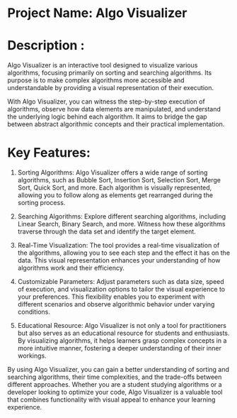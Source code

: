 # Project Name: Algo Visualizer

# Description :
Algo Visualizer is an interactive tool designed to visualize various algorithms, focusing primarily on sorting and searching algorithms. Its purpose is to make complex algorithms more accessible and understandable by providing a visual representation of their execution.

With Algo Visualizer, you can witness the step-by-step execution of algorithms, observe how data elements are manipulated, and understand the underlying logic behind each algorithm. It aims to bridge the gap between abstract algorithmic concepts and their practical implementation.

# Key Features:
1. Sorting Algorithms: Algo Visualizer offers a wide range of sorting algorithms, such as Bubble Sort, Insertion Sort, Selection Sort, Merge Sort, Quick Sort, and more. Each algorithm is visually represented, allowing you to follow along as elements get rearranged during the sorting process.

2. Searching Algorithms: Explore different searching algorithms, including Linear Search, Binary Search, and more. Witness how these algorithms traverse through the data set and identify the target element.

3. Real-Time Visualization: The tool provides a real-time visualization of the algorithms, allowing you to see each step and the effect it has on the data. This visual representation enhances your understanding of how algorithms work and their efficiency.

4. Customizable Parameters: Adjust parameters such as data size, speed of execution, and visualization options to tailor the visual experience to your preferences. This flexibility enables you to experiment with different scenarios and observe algorithmic behavior under varying conditions.

5. Educational Resource: Algo Visualizer is not only a tool for practitioners but also serves as an educational resource for students and enthusiasts. By visualizing algorithms, it helps learners grasp complex concepts in a more intuitive manner, fostering a deeper understanding of their inner workings.

By using Algo Visualizer, you can gain a better understanding of sorting and searching algorithms, their time complexities, and the trade-offs between different approaches. Whether you are a student studying algorithms or a developer looking to optimize your code, Algo Visualizer is a valuable tool that combines functionality with visual appeal to enhance your learning experience.
